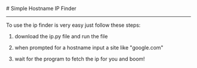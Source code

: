 # Simple Hostname IP Finder

---

To use the ip finder is very easy just follow these steps:

1. download the ip.py file and run the file
  
2. when prompted for a hostname input a site like "google.com"
  
3. wait for the program to fetch the ip for you and boom!

